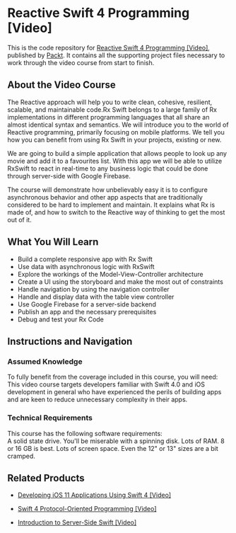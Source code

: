 # Reactive Swift 4 Programming [Video]
This is the code repository for [Reactive Swift 4 Programming [Video]](https://www.packtpub.com/application-development/reactive-swift-4-programming-video?utm_source=github&utm_medium=repository&utm_campaign=9781787124745), published by [Packt](https://www.packtpub.com/?utm_source=github). It contains all the supporting project files necessary to work through the video course from start to finish.
## About the Video Course
The Reactive approach will help you to write clean, cohesive, resilient, scalable, and maintainable code.Rx Swift belongs to a large family of Rx implementations in different programming languages that all share an almost identical syntax and semantics. We will introduce you to the world of Reactive programming, primarily focusing on mobile platforms. We tell you how you can benefit from using Rx Swift in your projects, existing or new.

We are going to build a simple application that allows people to look up any movie and add it to a favourites list. With this app we will be able to utilize RxSwift to react in real-time to any business logic that could be done through server-side with Google Firebase.

The course will demonstrate how unbelievably easy it is to configure asynchronous behavior and other app aspects that are traditionally considered to be hard to implement and maintain. It explains what Rx is made of, and how to switch to the Reactive way of thinking to get the most out of it.

<H2>What You Will Learn</H2>
<DIV class=book-info-will-learn-text>
<UL>
<LI>Build a complete responsive app with Rx Swift 
<LI>Use data with asynchronous logic with RxSwift 
<LI>Explore the workings of the Model-View-Controller architecture 
<LI>Create a UI using the storyboard and make the most out of constraints 
<LI>Handle navigation by using the navigation controller 
<LI>Handle and display data with the table view controller 
<LI>Use Google Firebase for a server-side backend 
<LI>Publish an app and the necessary prerequisites 
<LI>Debug and test your Rx Code </LI></UL></DIV>

## Instructions and Navigation
### Assumed Knowledge
To fully benefit from the coverage included in this course, you will need:<br/>
This video course targets developers familiar with Swift 4.0 and iOS development in general who have experienced the perils of building apps and are keen to reduce unnecessary complexity in their apps.
### Technical Requirements
This course has the following software requirements:<br/>
A solid state drive. You'll be miserable with a spinning disk.
Lots of RAM. 8 or 16 GB is best.
Lots of screen space. Even the 12" or 13" sizes are a bit cramped.

## Related Products
* [Developing iOS 11 Applications Using Swift 4 [Video]](https://www.packtpub.com/application-development/developing-ios-11-applications-using-swift-4-video?utm_source=github&utm_medium=repository&utm_campaign=9781788393546)

* [Swift 4 Protocol-Oriented Programming [Video]](https://www.packtpub.com/application-development/swift-4-protocol-oriented-programming-video?utm_source=github&utm_medium=repository&utm_campaign=9781788995160)

* [Introduction to Server-Side Swift [Video]](https://www.packtpub.com/application-development/introduction-server-side-swift-video?utm_source=github&utm_medium=repository&utm_campaign=9781788620222)

